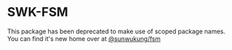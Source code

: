 # SWK-FSM

This package has been deprecated to make use of scoped package names.
You can find it's new home over at [@sunwukung/fsm](https://www.npmjs.com/package/@sunwukung/fsm)
